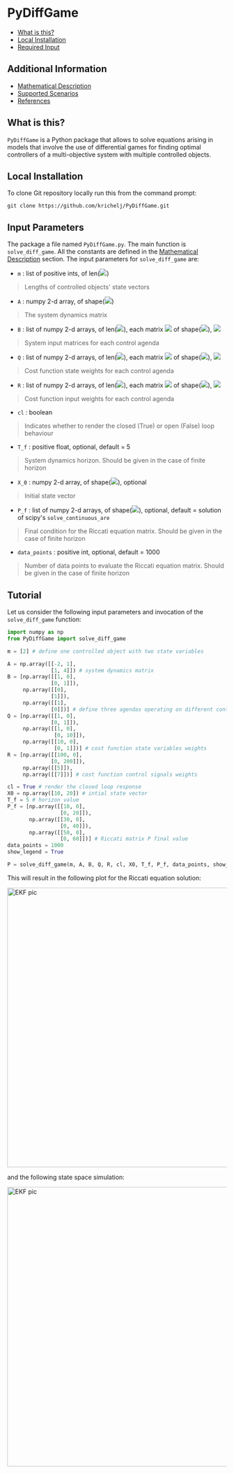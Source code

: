 # PyDiffGame
  * [What is this?](#what-is-this)
  * [Local Installation](#local-installation)
  * [Required Input](#input-Parameters)

## Additional Information
  * [Mathematical Description](Math.md)
  * [Supported Scenarios](Scenarios.md)
  * [References](Math.md#references)

## What is this?
`PyDiffGame` is a Python package that allows to solve equations arising in models that involve the use of differential 
games for finding optimal controllers of a multi-objective system with multiple controlled objects.

## Local Installation
To clone Git repository locally run this from the command prompt:
```
git clone https://github.com/krichelj/PyDiffGame.git
```

## Input Parameters

The package a file named `PyDiffGame.py`. The main function is `solve_diff_game`.
All the constants are defined in the [Mathematical Description](Math.md) section.
The input parameters for `solve_diff_game` are:

* `m` : list of positive ints, of len(<img src="https://render.githubusercontent.com/render/math?math=n">)
>Lengths of controlled objects' state vectors
* `A` : numpy 2-d array, of shape(<img src="https://render.githubusercontent.com/render/math?math=M,M">)
>The system dynamics matrix
* `B` : list of numpy 2-d arrays, of len(<img src="https://render.githubusercontent.com/render/math?math=N">), each matrix <img src="https://render.githubusercontent.com/render/math?math=B_j"> of shape(<img src="https://render.githubusercontent.com/render/math?math=M,k_j">), <img src="https://render.githubusercontent.com/render/math?math=j=1...N">
>System input matrices for each control agenda
* `Q` : list of numpy 2-d arrays, of len(<img src="https://render.githubusercontent.com/render/math?math=N">), each matrix <img src="https://render.githubusercontent.com/render/math?math=Q_j"> of shape(<img src="https://render.githubusercontent.com/render/math?math=M,M">), <img src="https://render.githubusercontent.com/render/math?math=j=1...N">
>Cost function state weights for each control agenda
* `R` : list of numpy 2-d arrays, of len(<img src="https://render.githubusercontent.com/render/math?math=N">), each matrix <img src="https://render.githubusercontent.com/render/math?math=R_{j}"> of shape(<img src="https://render.githubusercontent.com/render/math?math=k_j,k_j">), <img src="https://render.githubusercontent.com/render/math?math=j=1...N">
>Cost function input weights for each control agenda
* `cl` : boolean
>Indicates whether to render the closed (True) or open (False) loop behaviour
* `T_f` : positive float, optional, default = 5
>System dynamics horizon. Should be given in the case of finite horizon
* `X_0` : numpy 2-d array, of shape(<img src="https://render.githubusercontent.com/render/math?math=M">), optional
>Initial state vector
* `P_f` : list of numpy 2-d arrays, of shape(<img src="https://render.githubusercontent.com/render/math?math=M, M">), optional, default = solution of scipy's `solve_continuous_are`
>Final condition for the Riccati equation matrix. Should be given in the case of finite horizon
* `data_points` : positive int, optional, default = 1000
>Number of data points to evaluate the Riccati equation matrix. Should be given in the case of finite horizon

## Tutorial

Let us consider the following input parameters and invocation of the `solve_diff_game` function:

```python
import numpy as np
from PyDiffGame import solve_diff_game

m = [2] # define one controlled object with two state variables

A = np.array([[-2, 1],
              [1, 4]]) # system dynamics matrix
B = [np.array([[1, 0],
              [0, 1]]),
     np.array([[0],
              [1]]),
     np.array([[1],
              [0]])] # define three agendas operating on different control signals
Q = [np.array([[1, 0],
              [0, 1]]),
     np.array([[1, 0],
               [0, 10]]),
     np.array([[10, 0],
               [0, 1]])] # cost function state variables weights
R = [np.array([[100, 0],
              [0, 200]]),
     np.array([[5]]),
     np.array([[7]])] # cost function control signals weights

cl = True # render the closed loop response
X0 = np.array([10, 20]) # intial state vector
T_f = 5 # horizon value
P_f = [np.array([[10, 0],
                 [0, 20]]),
       np.array([[30, 0],
                 [0, 40]]),
       np.array([[50, 0],
                 [0, 60]])] # Riccati matrix P final value
data_points = 1000
show_legend = True

P = solve_diff_game(m, A, B, Q, R, cl, X0, T_f, P_f, data_points, show_legend) # the function returns P
```

This will result in the following plot for the Riccati equation solution:

<img src="https://github.com/krichelj/PyDiffGame/blob/master/images/tut1_riccati.png" width="640" alt="EKF pic">

and the following state space simulation:

<img src="https://github.com/krichelj/PyDiffGame/blob/master/images/tut1_state.png" width="640" alt="EKF pic">



